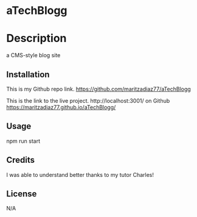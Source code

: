 # aTechBlogg

# Description
 a CMS-style blog site
 ## Installation
 
 This is my Github repo link. 
 https://github.com/maritzadiaz77/aTechBlogg
 
 This is the link to the live project.
 http://localhost:3001/
 on Github https://maritzadiaz77.github.io/aTechBlogg/ 
 
 ## Usage
 npm run start
 ## Credits
 I was able to understand better thanks to my tutor Charles!
 
 ## License
 N/A
